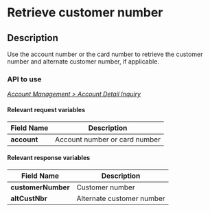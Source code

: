# Retrieve customer number

## Description

Use the account number or the card number to retrieve the customer number and alternate customer number, if applicable.

### API to use 

*[Account Management > Account Detail Inquiry](../api/?type=post&path=/fv_emea/v3/accountDetailInquiry)*

#### Relevant request variables

| Field Name  | Description                   |
|-------------|-------------------------------|
| **account** | Account number or card number |

#### Relevant response variables

| Field Name         | Description               |
|--------------------|---------------------------|
| **customerNumber** | Customer number           |
| **altCustNbr**     | Alternate customer number |
